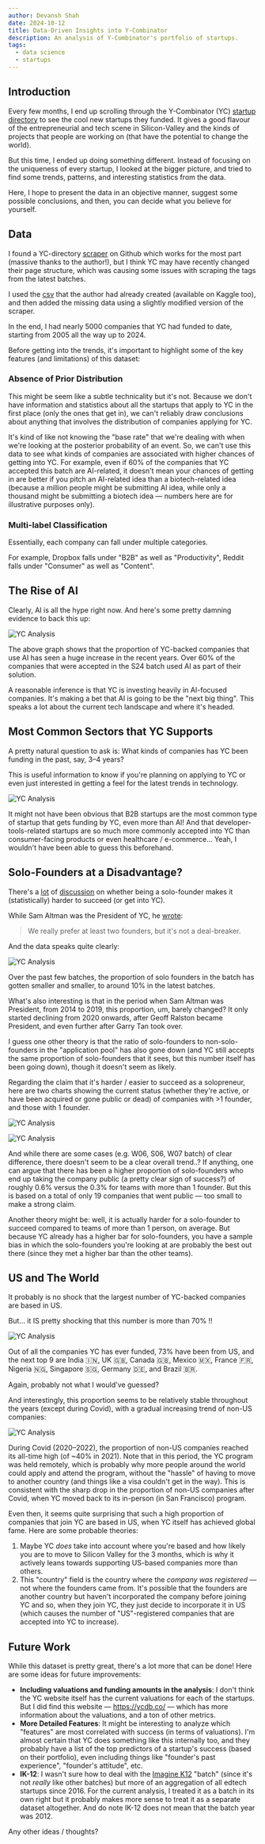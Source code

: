 ```yaml
---
author: Devansh Shah
date: 2024-10-12
title: Data-Driven Insights into Y-Combinator
description: An analysis of Y-Combinator's portfolio of startups.
tags:
  - data science
  - startups
---
```


## Introduction

Every few months, I end up scrolling through the Y-Combinator (YC) [startup directory](https://www.ycombinator.com/companies) to see the cool new startups they funded. It gives a good flavour of the entrepreneurial and tech scene in Silicon-Valley and the kinds of projects that people are working on (that have the potential to change the world).

But this time, I ended up doing something different. Instead of focusing on the uniqueness of every startup, I looked at the bigger picture, and tried to find some trends, patterns, and interesting statistics from the data.

Here, I hope to present the data in an objective manner, suggest some possible conclusions, and then, you can decide what you believe for yourself.

## Data

I found a YC-directory [scraper](https://github.com/corralm/yc-scraper) on Github which works for the most part (massive thanks to the author!), but I think YC may have recently changed their page structure, which was causing some issues with scraping the tags from the latest batches.

I used the [csv](https://github.com/corralm/yc-scraper/tree/main/data) that the author had already created (available on Kaggle too), and then added the missing data using a slightly modified version of the scraper.

In the end, I had nearly 5000 companies that YC had funded to date, starting from 2005 all the way up to 2024.

Before getting into the trends, it's important to highlight some of the key features (and limitations) of this dataset:

### Absence of Prior Distribution

This might be seem like a subtle technicality but it's not. Because we don't have information and statistics about all the startups that apply to YC in the first place (only the ones that get in), we can't reliably draw conclusions about anything that involves the distribution of companies applying for YC.

It's kind of like not knowing the "base rate" that we're dealing with when we're looking at the posterior probability of an event. So, we can't use this data to see what kinds of companies are associated with higher chances of getting into YC. For example, even if 60% of the companies that YC accepted this batch are AI-related, it doesn't mean your chances of getting in are better if you pitch an AI-related idea than a biotech-related idea (because a million people might be submitting AI idea, while only a thousand might be submitting a biotech idea — numbers here are for illustrative purposes only).

### Multi-label Classification

Essentially, each company can fall under multiple categories.

For example, Dropbox falls under "B2B" as well as "Productivity", Reddit falls under "Consumer" as well as "Content".

## The Rise of AI

Clearly, AI is all the hype right now. And here's some pretty damning evidence to back this up:

![YC Analysis](/images/blog/yc-ai.png)

The above graph shows that the proportion of YC-backed companies that use AI has seen a huge increase in the recent years. Over 60% of the companies that were accepted in the S24 batch used AI as part of their solution.

A reasonable inference is that YC is investing heavily in AI-focused companies. It's making a bet that AI is going to be the "next big thing". This speaks a lot about the current tech landscape and where it's headed.

## Most Common Sectors that YC Supports

A pretty natural question to ask is: What kinds of companies has YC been funding in the past, say, 3–4 years?

This is useful information to know if you're planning on applying to YC or even just interested in getting a feel for the latest trends in technology.

![YC Analysis](/images/blog/yc-common-categories.png)

It might not have been obvious that B2B startups are the most common type of startup that gets funding by YC, even more than AI! And that developer-tools-related startups are so much more commonly accepted into YC than consumer-facing products or even healthcare / e-commerce... Yeah, I wouldn't have been able to guess this beforehand.

## Solo-Founders at a Disadvantage?

There's a [lot](https://www.reddit.com/r/ycombinator/comments/18i9dpe/why_it_is_so_difficult_for_solo_founders/) of [discussion](https://medium.com/the-launch-path/as-a-predictor-of-startup-success-whats-better-solo-founders-or-founding-teams-20f4518dbfc3) on whether being a solo-founder makes it (statistically) harder to succeed (or get into YC).

While Sam Altman was the President of YC, he [wrote](https://news.ycombinator.com/item?id=9239322):

> We really prefer at least two founders, but it's not a deal-breaker.

And the data speaks quite clearly:

![YC Analysis](/images/blog/yc-solo-founders.png)

Over the past few batches, the proportion of solo founders in the batch has gotten smaller and smaller, to around 10% in the latest batches.

What's also interesting is that in the period when Sam Altman was President, from 2014 to 2019, this proportion, um, barely changed? It only started declining from 2020 onwards, after Geoff Ralston became President, and even further after Garry Tan took over.

I guess one other theory is that the ratio of solo-founders to non-solo-founders in the "application pool" has also gone down (and YC still accepts the same proportion of solo-founders that it sees, but this number itself has been going down), though it doesn't seem as likely.

Regarding the claim that it's harder / easier to succeed as a solopreneur, here are two charts showing the current status (whether they're active, or have been acquired or gone public or dead) of companies with >1 founder, and those with 1 founder.

![YC Analysis](/images/blog/yc-status-multiple-founders.png)

![YC Analysis](/images/blog/yc-status-one-founder.png)

And while there are some cases (e.g. W06, S06, W07 batch) of clear difference, there doesn't seem to be a clear overall trend..? If anything, one can argue that there has been a higher proportion of solo-founders who end up taking the company public (a pretty clear sign of success?) of roughly 0.6% versus the 0.3% for teams with more than 1 founder. But this is based on a total of only 19 companies that went public — too small to make a strong claim.

Another theory might be: well, it is actually harder for a solo-founder to succeed compared to teams of more than 1 person, on average. But because YC already has a higher bar for solo-founders, you have a sample bias in which the solo-founders you're looking at are probably the best out there (since they met a higher bar than the other teams).

## US and The World

It probably is no shock that the largest number of YC-backed companies are based in US.

But... it IS pretty shocking that this number is more than 70% !!

![YC Analysis](/images/blog/yc-us.png)

Out of all the companies YC has ever funded, 73% have been from US, and the next top 9 are India 🇮🇳, UK 🇬🇧, Canada 🇬🇧, Mexico 🇲🇽, France 🇫🇷, Nigeria 🇳🇬, Singapore 🇸🇬, Germany 🇩🇪, and Brazil 🇧🇷.

Again, probably not what I would've guessed?

And interestingly, this proportion seems to be relatively stable throughout the years (except during Covid), with a gradual increasing trend of non-US companies:

![YC Analysis](/images/blog/yc-countries.png)

During Covid (2020–2022), the proportion of non-US companies reached its all-time high (of ~40% in 2021). Note that in this period, the YC program was held remotely, which is probably why more people around the world could apply and attend the program, without the "hassle" of having to move to another country (and things like a visa couldn't get in the way). This is consistent with the sharp drop in the proportion of non-US companies after Covid, when YC moved back to its in-person (in San Francisco) program.

Even then, it seems quite surprising that such a high proportion of companies that join YC are based in US, when YC itself has achieved global fame. Here are some probable theories:

1. Maybe YC *does* take into account where you're based and how likely you are to move to Silicon Valley for the 3 months, which is why it actively leans towards supporting US-based companies more than others.
2. This "country" field is the country where the *company was registered* — not where the founders came from. It's possible that the founders are another country but haven't incorporated the company before joining YC and so, when they join YC, they just decide to incorporate it in US (which causes the number of "US"-registered companies that are accepted into YC to increase).

## Future Work

While this dataset is pretty great, there's a lot more that can be done! Here are some ideas for future improvements:

- **Including valuations and funding amounts in the analysis**: I don't think the YC website itself has the current valuations for each of the startups. But I did find this website — <https://ycdb.co/> — which has more information about the valuations, and a ton of other metrics.
- **More Detailed Features**: It might be interesting to analyze which "features" are most correlated with success (in terms of valuations). I'm almost certain that YC does something like this internally too, and they probably have a list of the top predictors of a startup's success (based on their portfolio), even including things like "founder's past experience", "founder's attitude", etc.
- **IK-12**: I wasn't sure how to deal with the [Imagine K12](http://www.imaginek12.com/our-startups.html) "batch" (since it's not *really* like other batches) but more of an aggregation of all edtech startups since 2016. For the current analysis, I treated it as a batch in its own right but it probably makes more sense to treat it as a separate dataset altogether. And do note IK-12 does not mean that the batch year was 2012.

Any other ideas / thoughts?
